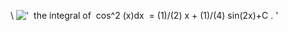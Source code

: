 \\
!['  the integral of  cos\^2 (x)dx  = (1)/(2) x + (1)/(4) sin(2x)+C . '](../dictionary/equation_images/3967.1..png)
